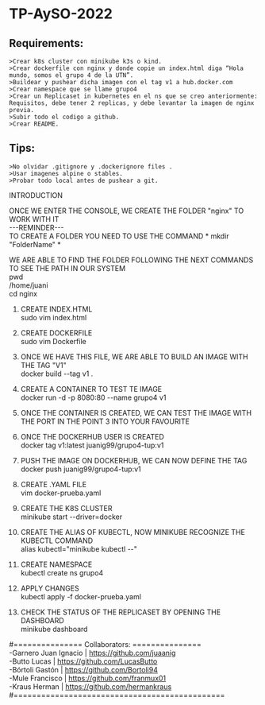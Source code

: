 # TP-AySO-2022
Requirements:
-------------

	>Crear k8s cluster con minikube k3s o kind.
	>Crear dockerfile con nginx y donde copie un index.html diga “Hola mundo, somos el grupo 4 de la UTN”.
	>Buildear y pushear dicha imagen con el tag v1 a hub.docker.com
	>Crear namespace que se llame grupo4
	>Crear un Replicaset in kubernetes en el ns que se creo anteriormente: Requisitos, debe tener 2 replicas, y debe levantar la imagen de nginx previa.
	>Subir todo el codigo a github.
	>Crear README.

Tips:
-----
	>No olvidar .gitignore y .dockerignore files .
	>Usar imagenes alpine o stables.
	>Probar todo local antes de pushear a git.


INTRODUCTION

ONCE WE ENTER THE CONSOLE, WE CREATE THE FOLDER "nginx" TO WORK WITH IT <br>
---REMINDER--- <br>
TO CREATE A FOLDER YOU NEED TO USE THE COMMAND * mkdir "FolderName" * <br>

WE ARE ABLE TO FIND THE FOLDER FOLLOWING THE NEXT COMMANDS TO SEE THE PATH IN OUR SYSTEM <br>
pwd <br>
/home/juani <br>
cd nginx 

1) CREATE INDEX.HTML <br>
sudo vim index.html

2) CREATE DOCKERFILE <br>
sudo vim Dockerfile

3) ONCE WE HAVE THIS FILE, WE ARE ABLE TO BUILD AN IMAGE WITH THE TAG "V1" <br>
docker build --tag v1 .

4) CREATE A CONTAINER TO TEST TE IMAGE <br>
docker run -d -p 8080:80 --name grupo4 v1

5) ONCE THE CONTAINER IS CREATED, WE CAN TEST THE IMAGE WITH THE PORT IN THE POINT 3 INTO YOUR FAVOURITE <br>

6) ONCE THE DOCKERHUB USER IS CREATED <br>
docker tag v1:latest juanig99/grupo4-tup:v1

7) PUSH THE IMAGE ON DOCKERHUB, WE CAN NOW DEFINE THE TAG <br>
docker push juanig99/grupo4-tup:v1

8) CREATE .YAML FILE <br>
vim docker-prueba.yaml

9) CREATE THE K8S CLUSTER <br>
minikube start --driver=docker

10) CREATE THE ALIAS OF KUBECTL, NOW MINIKUBE RECOGNIZE THE KUBECTL COMMAND <br>
alias kubectl="minikube kubectl --"

11) CREATE NAMESPACE <br>
kubectl create ns grupo4

12) APPLY CHANGES <br>
kubectl apply -f docker-prueba.yaml

13) CHECK THE STATUS OF THE REPLICASET BY OPENING THE DASHBOARD <br>
minikube dashboard


#=============== Collaborators: =============== <br>
-Garnero Juan Ignacio  | https://github.com/juaanig  <br>
-Butto Lucas           | https://github.com/LucasButto <br>
-Bórtoli Gastón	       | https://github.com/Bortoli94 <br>
-Mule Francisco	       | https://github.com/franmux01 <br>
-Kraus Herman          | https://github.com/hermankraus <br>
#==============================================

